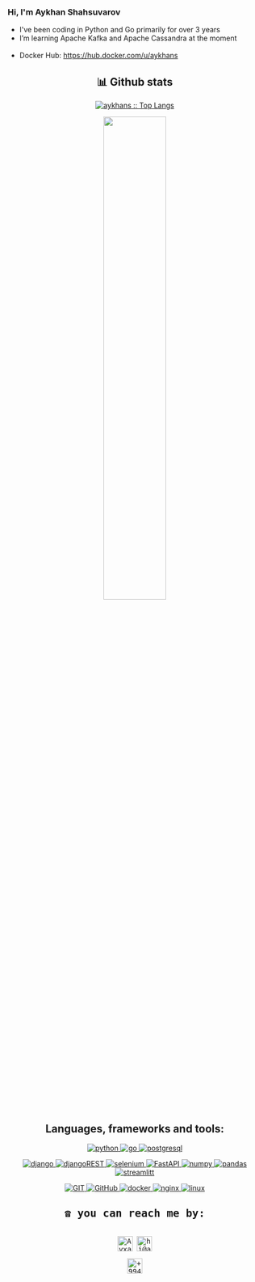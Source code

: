 ### Hi, I'm Aykhan Shahsuvarov
- I've been coding in Python and Go primarily for over 3 years
- I’m learning Apache Kafka and Apache Cassandra at the moment<br><br>
- Docker Hub: https://hub.docker.com/u/aykhans

<div>
  <h2 align="center"> 📊 Github stats </h2>
        <p align="center">
          <a href="https://github.com/aykhans">
          <img src="https://github-readme-stats.vercel.app/api/top-langs/?username=aykhans&langs_count=6&theme=gruvbox&layout=compact&hide_border=true" alt="aykhans :: Top Langs" /></a>
        </p>
        <p align="center">
          <a href="https://github.com/aykhans/">
          <img width="49.5%" src="https://github-readme-stats.vercel.app/api?username=aykhans&show_icons=true&theme=gruvbox&hide_border=true" />
          </a>
       </p>
     <br>
</div>

<div>
<h2 align="center">Languages, frameworks and tools:</h2>
<p align="center">
  <a href="https://www.python.org/" target="_blank">
    <img src="https://img.shields.io/badge/python-3670A0?style=for-the-badge&logo=python&logoColor=ffdd54"
      alt="python"/>
  </a>
  <a href="https://go.dev/" target="_blank">
    <img src="https://img.shields.io/badge/go-%2300ADD8.svg?style=for-the-badge&logo=go&logoColor=white"
      alt="go"/>
  </a>
  <a href="https://www.postgresql.org/" target="_blank">
    <img src="https://img.shields.io/badge/postgres-%23316192.svg?style=for-the-badge&logo=postgresql&logoColor=white"
      alt="postgresql"/>
  </a>
</p>

<p align="center">
  <a href="https://www.djangoproject.com/" target="_blank">
    <img src="https://img.shields.io/badge/django-%23092E20.svg?style=for-the-badge&logo=django&logoColor=white"
      alt="django"/>
  </a>
  <a href="https://www.django-rest-framework.org/" target="_blank">
    <img src="https://img.shields.io/badge/DJANGO-REST-ff1709?style=for-the-badge&logo=django&logoColor=white&color=ff1709&labelColor=gray"
      alt="djangoREST"/>
  </a>
  <a href="https://selenium-python.readthedocs.io/" target="_blank">
    <img src="https://img.shields.io/badge/-selenium-%43B02A?style=for-the-badge&logo=selenium&logoColor=white"
      alt="selenium"/>
  </a>
<a href="https://fastapi.tiangolo.com/" target="_blank">
    <img src="https://img.shields.io/badge/FastAPI-005571?style=for-the-badge&logo=fastapi"
      alt="FastAPI"/>
</a>
<a href="https://numpy.org/" target="_blank">
    <img src="https://img.shields.io/badge/numpy-%23013243.svg?style=for-the-badge&logo=numpy&logoColor=white"
      alt="numpy"/>
  </a>
  
  <a href="https://pandas.pydata.org/" target="_blank">
    <img src="https://img.shields.io/badge/pandas-%23150458.svg?style=for-the-badge&logo=pandas&logoColor=white"
      alt="pandas"/>
  </a>
  <a href="https://streamlit.io/" target="_blank">
    <img src="https://img.shields.io/badge/Streamlit-%23D00000.svg?style=for-the-badge&logoColor=white"
      alt="streamlitt"/>
  </a>
</p>

<p align="center">
  <a href="https://git-scm.com/" target="_blank">
    <img src="https://img.shields.io/badge/git-%23F05033.svg?style=for-the-badge&logo=git&logoColor=white"
      alt="GIT"/>
  </a>
  <a href="https://github.com/" target="_blank">
    <img src="https://img.shields.io/badge/github-%23121011.svg?style=for-the-badge&logo=github&logoColor=white"
      alt="GitHub"/>
  </a>
  <a href="https://www.docker.com/" target="_blank">
    <img src="https://img.shields.io/badge/docker-%230db7ed.svg?style=for-the-badge&logo=docker&logoColor=white"
      alt="docker"/>
  </a>
  <a href="https://www.nginx.com/" target="_blank">
    <img src="https://img.shields.io/badge/nginx-%23009639.svg?style=for-the-badge&logo=nginx&logoColor=white"
      alt="nginx"/>
  </a>
  <a href="https://www.linux.org/" target="_blank">
    <img src="https://img.shields.io/badge/Linux-FCC624?style=for-the-badge&logo=linux&logoColor=black"
      alt="linux"/>
  </a>
</p>
</div>

<div>
  <samp>
    <h2 align="center">☎️ you can reach me by:</h2>
    <p align="center">
      <br/>
      <a href="https://www.linkedin.com/in/aykhan-shahsuvarov-59a314187/" target="blank"><img align="center"
         src="https://img.shields.io/badge/linkedin-%231DA1F2.svg?style=for-the-badge&logo=linkedin&logoColor=white"
         alt="Ayxan Shahsuvarov" height="30"/></a>
      <a href="mailto:hi@aykhans.me" target="blank"><img align="center"
         src="https://img.shields.io/badge/gmail-EA4335.svg?style=for-the-badge&logo=gmail&logoColor=white"
         alt="hi@aykhans.me" height="30"/></a>
    </p>
  <p align="center">
      <a href="https://wa.me/+994998998951" target="blank"><img align="center"
         src="https://img.shields.io/badge/whatsapp-4B7F1.svg?style=for-the-badge&logo=whatsapp&logoColor=white"
         alt="+994998998951" height="30"/></a>
      <br>
    </p>
  </samp>
</div>
